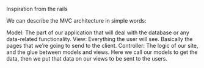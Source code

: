 Inspiration from the rails

We can describe the MVC architecture in simple words:

Model: The part of our application that will deal with the database or any data-related functionality.
View: Everything the user will see. Basically the pages that we’re going to send to the client.
Controller: The logic of our site, and the glue between models and views. Here we call our models to get the data, then we put that data on our views to be sent to the users.
